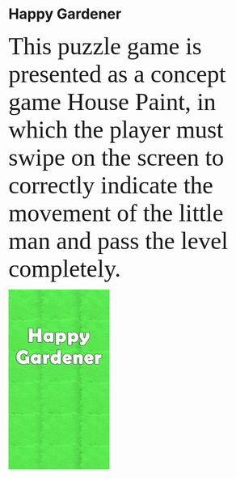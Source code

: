 # Happy Gardener
 
<p><font size="7" face="verdana">This puzzle game is presented as a concept game House Paint, in which the player must swipe on the screen to correctly indicate the movement of the little man and pass the level completely.</p></font>
<img src="https://github.com/uvazaemiy/uvazaemiy/blob/main/HC8.gif" width="200" alt="Happy Gardener">
